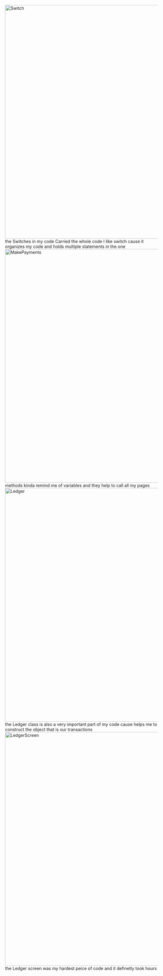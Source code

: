 <img width="771" alt="Switch" src="https://github.com/Tracy292/AccountingLedgerApp/assets/166635642/f145bec8-179f-4aa7-ac86-e8504acaca45">
the Switches in my code Carried the whole code I like switch cause it organizes my code and holds multiple statements in the one 
<img width="771" alt="MakePayments" src="https://github.com/Tracy292/AccountingLedgerApp/assets/166635642/a242d895-685e-46a1-aba1-d41a5b4820d1">
methods kinda remind me of variables and they help to call all my pages 
<img width="771" alt="Ledger" src="https://github.com/Tracy292/AccountingLedgerApp/assets/166635642/cf568706-c354-4c22-bbbf-d4d388689ed8">
the Ledger class is also a very important part of my code cause helps me to construct the object that is our transactions 
<img width="771" alt="LedgerScreen" src="https://github.com/Tracy292/AccountingLedgerApp/assets/166635642/7e3378e8-45f2-458f-99b1-311cccb0da35">
the Ledger screen was my hardest peice of code and it definetly took hours
